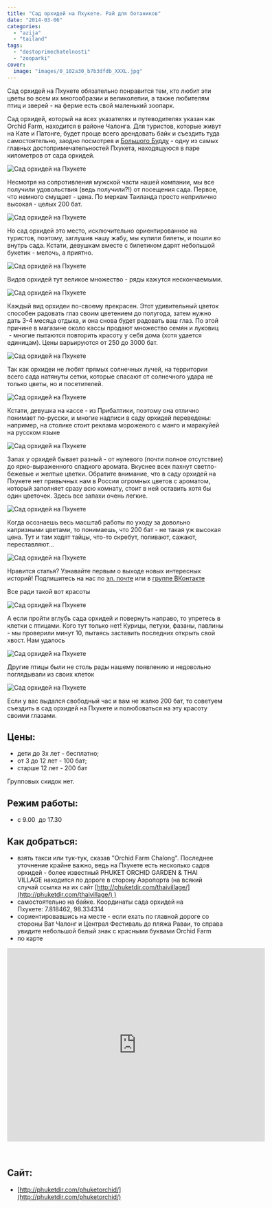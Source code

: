 ```yaml
---
title: "Сад орхидей на Пхукете. Рай для ботаников"
date: "2014-03-06"
categories: 
  - "azija"
  - "tailand"
tags: 
  - "dostoprimechatelnosti"
  - "zooparki"
cover:
  image: "images/0_102a30_b7b3dfdb_XXXL.jpg"
---
```


Сад орхидей на Пхукете обязательно понравится тем, кто любит эти цветы во всем их многообразии и великолепии, а также любителям птиц и зверей - на ферме есть свой маленький зоопарк.

<!--more-->

Сад орхидей, который на всех указателях и путеводителях указан как Orchid Farm, находится в районе Чалонга. Для туристов, которые живут на Кате и Патонге, будет проще всего арендовать байк и съездить туда самостоятельно, заодно посмотрев и [Большого Будду](https://vodpop.ru/bolshoy-budda-na-phukete/ "Большой Будда на Пхукете. Покатушки на слонах и прекрасный вид на город") - одну из самых главных достопримечательностей Пхукета, находящуюся в паре километров от сада орхидей.

![Сад орхидей на Пхукете](images/0_102a25_b86c24b2_XXL.jpg "Сад орхидей на Пхукете")

Несмотря на сопротивления мужской части нашей компании, мы все получили удовольствия (ведь получили?!) от посещения сада. Первое, что немного смущает - цена. По меркам Таиланда просто неприлично высокая - целых 200 бат.

![Сад орхидей на Пхукете](images/0_102a05_c6b236f4_XXL.jpg "Сад орхидей на Пхукете")

Но сад орхидей это место, исключительно ориентированное на туристов, поэтому, заглушив нашу жабу, мы купили билеты, и пошли во внутрь сада. Кстати, девушкам вместе с билетиком дарят небольшой букетик - мелочь, а приятно.

![Сад орхидей на Пхукете](images/0_102a10_62681676_XXL.jpg "Сад орхидей на Пхукете")

Видов орхидей тут великое множество - ряды кажутся нескончаемыми.

![Сад орхидей на Пхукете](images/0_102a13_64e0d0bb_XXL.jpg "Сад орхидей на Пхукете")

Каждый вид орхидеи по-своему прекрасен. Этот удивительный цветок способен радовать глаз своим цветением до полугода, затем нужно дать 3-4 месяца отдыха, и она снова будет радовать ваш глаз. По этой причине в магазине около кассы продают множество семян и луковиц  - многие пытаются повторить красоту у себя дома (хотя удается единицам). Цены варьируются от 250 до 3000 бат.

![Сад орхидей на Пхукете](images/0_102a07_2a2ae7d7_XXL.jpg "Сад орхидей на Пхукете")

Так как орхидеи не любят прямых солнечных лучей, на территории всего сада натянуты сетки, которые спасают от солнечного удара не только цветы, но и посетителей.

![Сад орхидей на Пхукете](images/0_102a2c_a89b5c77_XXL.jpg "Сад орхидей на Пхукете")

Кстати, девушка на кассе - из Прибалтики, поэтому она отлично понимает по-русски, и многие надписи в саду орхидей переведены: например, на столике стоит реклама мороженого с манго и маракуйей на русском языке

![Сад орхидей на Пхукете](images/0_102a0b_64525f32_XXL.jpg "Сад орхидей на Пхукете")

Запах у орхидей бывает разный - от нулевого (почти полное отсутствие) до ярко-выраженного сладкого аромата. Вкуснее всех пахнут светло-бежевые и желтые цветки. Обратите внимание, что в саду орхидей на Пхукете нет привычных нам в России огромных цветов с ароматом, который заполняет сразу всю комнату, стоит в ней оставить хотя бы один цветочек. Здесь все запахи очень легкие.

![Сад орхидей на Пхукете](images/0_102a2b_6bb8c9e0_XXL.jpg "Сад орхидей на Пхукете")

Когда осознаешь весь масштаб работы по уходу за довольно капризными цветами, то понимаешь, что 200 бат - не такая уж высокая цена. Тут и там ходят тайцы, что-то скребут, поливают, сажают, переставляют...

![Сад орхидей на Пхукете](images/0_102a2f_3dfae945_XXL.jpg "Сад орхидей на Пхукете")

Нравится статья? Узнавайте первым о выходе новых интересных историй! Подпишитесь на нас по [эл. почте](http://feedburner.google.com/fb/a/mailverify?uri=vodpop&loc=ru_RU) или в [группе ВКонтакте](http://vk.com/vodpop)

Все ради такой вот красоты

![Сад орхидей на Пхукете](images/0_102a1d_ad60be28_XXL.jpg "Сад орхидей на Пхукете")

А если пройти вглубь сада орхидей и повернуть направо, то упретесь в клетки с птицами. Кого тут только нет! Курицы, петухи, фазаны, павлины - мы проверили минут 10, пытаясь заставить последних открыть свой хвост. Нам удалось

![Сад орхидей на Пхукете](images/0_102a2e_b1cc4ef1_XXL.jpg "Сад орхидей на Пхукете")

Другие птицы были не столь рады нашему появлению и недовольно поглядывали из своих клеток

![Сад орхидей на Пхукете](images/0_102a2d_3d57a17a_XXL.jpg "Сад орхидей на Пхукете")

Если у вас выдался свободный час и вам не жалко 200 бат, то советуем съездить в сад орхидей на Пхукете и полюбоваться на эту красоту своими глазами.

## Цены:

- дети до 3х лет - бесплатно;
- от 3 до 12 лет - 100 бат;
- старше 12 лет - 200 бат

Групповых скидок нет.

## Режим работы:

- с 9.00  до 17.30

## Как добраться:

- взять такси или тук-тук, сказав "Orchid Farm Chalong". Последнее уточнение крайне важно, ведь на Пхукете есть несколько садов орхидей - более известный PHUKET ORCHID GARDEN & THAI VILLAGE находится по дороге в сторону Аэропорта (на всякий случай ссылка на их сайт [http://phuketdir.com/thaivillage/](http://phuketdir.com/thaivillage/) )
- самостоятельно на байке. Координаты сада орхидей на Пхукете: 7.818462, 98.334314
- сориентировавшись на месте - если ехать по главной дороге со стороны Ват Чалонг и Централ Фестиваль до пляжа Раваи, то справа увидите небольшой белый знак с красными буквами Orchid Farm
- по карте

<iframe style="border: 0;" src="https://www.google.com/maps/embed?pb=!1m14!1m8!1m3!1d3952.7306217449714!2d98.33414330000001!3d7.818312149999999!3m2!1i1024!2i768!4f13.1!3m3!1m2!1s0x30502f1398225fef%3A0x2e8fc0c5e1f57022!2s3025!5e0!3m2!1sru!2sru!4v1394116665224" width="600" height="450" frameborder="0"></iframe>

 

## Сайт:

- [http://phuketdir.com/phuketorchid/](http://phuketdir.com/phuketorchid/)
